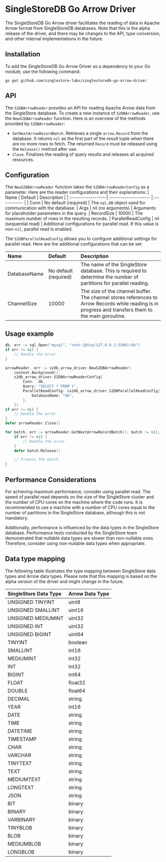 # SingleStoreDB Go Arrow Driver
The SingleStoreDB Go Arrow driver facilitates the reading of data in Apache Arrow format from SingleStoreDB databases. Note that this is the alpha release of the driver, and there may be changes to the API, type conversion, and other internal implementations in the future.

## Installation
To add the SingleStoreDB Go Arrow Driver as a dependency to your Go module, use the following command:
```
go get github.com/singlestore-labs/singlestoredb-go-arrow-driver
```

## API

The `S2DBArrowReader` provides an API for reading Apache Arrow data from the SingleStore database. To create a new instance of `S2DBArrowReader`, use the `NewS2DBArrowReader` function. Here is an overview of the methods provided by `S2DBArrowReader`:
  * `GetNextArrowRecordBatch`. Retrieves a single `arrow.Record` from the database. It returns `nil` as the first part of the result tuple when there are no more rows to fetch. The returned `Record` must be released using the `Release()` method after use.
  * `Close`. Finalizes the reading of query results and releases all acquired resources.

## Configuration

The `NewS2DBArrowReader` function takes the `S2DBArrowReaderConfig` as a parameter. Here are the reader configurations and their explanations:
| Name               | Default               | Description  | 
| :------------------| :-------------------- | :----------- |
| Conn               | No default (required) | The `sql.DB` object used for communication with the database.
| Args               | nil (no arguments)    | Arguments for placeholder parameters in the query.
| RecordSize         | 10000                 | The maximum number of rows in the resulting records.
| ParallelReadConfig | nil (sequential read) | Additional configurations for parallel read. If this value is non-`nil`, parallel read is enabled.

The `S2DBParallelReadConfig` allows you to configure additional settings for parallel read. Here are the additional configurations that can be set:

| Name               | Default               | Description  | 
| :------------------| :-------------------- | :----------- |
| DatabaseName       | No default (required) | The name of the SingleStore database. This is required to determine the number of partitions for parallel reading.
| ChannelSize        | 10000                 | The size of the channel buffer. The channel stores references to Arrow Records while reading is in progress and transfers them to the main goroutine.

## Usage example

```go
db, err := sql.Open("mysql", "root:1@tcp(127.0.0.1:5506)/db")
if err != nil {
    // Handle the error
}

arrowReader, err := s2db_arrow_driver.NewS2DBArrowReader(
    context.Background(), 
    s2db_arrow_driver.S2DBArrowReaderConfig{
	    Conn:  db,
	    Query: "SELECT * FROM t",
	    ParallelReadConfig: &s2db_arrow_driver.S2DBParallelReadConfig{
		    DatabaseName: "db",
	    },
    })
if err != nil {
    // Handle the error
}
defer arrowReader.Close()

for batch, err := arrowReader.GetNextArrowRecordBatch(); batch != nil; batch, err = arrowReader.GetNextArrowRecordBatch() {
	if err != nil {
        // Handle the error
	}
    defer batch.Release()

    // Process the batch
}
```

## Performance Considerations

For achieving maximum performance, consider using parallel read. The speed of parallel read depends on the size of the SingleStore cluster and the number of CPU cores on the machine where the code runs. It is recommended to use a machine with a number of CPU cores equal to the number of partitions in the SingleStore database, although this is not mandatory.

Additionally, performance is influenced by the data types in the SingleStore database. Performance tests conducted by the SingleStore team demonstrated that nullable data types are slower than non-nullable ones. Therefore, consider using non-nullable data types when appropriate.

## Data type mapping
The following table illustrates the type mapping between SingleStore data types and Arrow data types. Please note that this mapping is based on the alpha version of the driver and might change in the future.

| SingleStore Data Type | Arrow Data Type    | 
| :-------------------- | :----------------- |
| UNSIGNED TINYINT      | uint8
| UNSIGNED SMALLINT     | uint16
| UNSIGNED MEDIUMINT    | uint32
| UNSIGNED INT          | uint32
| UNSIGNED BIGINT       | uint64
| TINYINT               | boolean
| SMALLINT              | int16
| MEDIUMINT             | int32
| INT                   | int32
| BIGINT                | int64
| FLOAT                 | float32
| DOUBLE                | float64
| DECIMAL               | string
| YEAR                  | int16
| DATE                  | string
| TIME                  | string
| DATETIME              | string
| TIMESTAMP             | string
| CHAR                  | string
| VARCHAR               | string
| TINYTEXT              | string
| TEXT                  | string
| MEDIUMTEXT            | string
| LONGTEXT              | string
| JSON                  | string
| BIT                   | binary
| BINARY                | binary
| VARBINARY             | binary
| TINYBLOB              | binary
| BLOB                  | binary
| MEDIUMBLOB            | binary
| LONGBLOB              | binary
